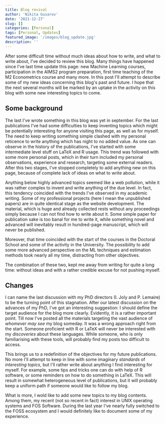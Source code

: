 ```yaml
---
title: Blog revival
author: 'Nikita Gusarov'
date: '2021-12-27'
slug: []
categories: [Personal]
tags: [Personal, Updates]
featured_image: '/images/blog_update.jpg'
description: ''
---
```




After some difficult time without much ideas about how to write, and what to write about, I've decided to review this blog. 
Many things have happened since I've last time update this page:
new Machine Learning courses, participation in the AIMS2 program preparation, first time teaching of the M2 Econometrics course and many more.
In this post I'll attempt to describe some of my new ideas concerning this blog's past and future. 
I hope that the next several months will be marked by an uptake in the activity on this blog with some new interesting topics to come. 



## Some background

The last I've wrote something in this blog was yet in september. 
For the last publications I've had some difficulties to keep inventing topics which might be potentially interesting for anyone visiting this page, as well as for myself. 
The need to keep writing something simple clashed with my personal reticence to write anything which has night to no added value. 
As one can observe in the history of the publications, I've started with some intermediate level stuff on LaTeX and R usage. 
This trend was followed with some more personal posts, which in their turn included my personal observations, experience and research, targeting some external readers. 
After this two stages, I've stopped completely to add anything new on this page, because of complete lack of ideas on what to write about. 

Anything below highly advanced topics seemed like a web pollution, while it was rather complex to invent and write anything of the due level. 
In fact, this tendency coincided with the trends I've observed in my academic writing. 
Some of my professional projects (here I mean the unpublished papers) are in quite identical stage as the website development. 
The material, which is huge and already collected rests without any proceedings simply because I can not find how to write about it.
Some simple paper for publication sake is too banal for me to write it, while something novel and advanced will inevitably result in hundred-page manuscript, which will never be published. 

Moreover, that time coincided with the start of the courses in the Doctoral School and some of the activity in the University. 
The possibility to add some more advanced perspective on the ML techniques and estimation methods took nearly all my time, distracting from other objectives. 

The combination of these two, kept me away from writing for quite a long time: without ideas and with a rather credible excuse for not pushing myself. 



## Changes

I can name the last discussion with my PhD directors (I. Joly and P. Lemaire) to be the turning point of this stagnation. 
After our latest discussion on the advances of my PhD, I've got an interesting suggestion: I should define the target audience for the blog more clearly. 
Evidently, it is a rather important point. 
Till now I've posted all the materials targeting the vast audience of *whomever may see* my blog someday. 
It was a wrong approach right from the start. 
Someone proficient with R or LaTeX will never be interested with my *discoveries* about these languages. 
While someone, who is only familiarising with these tools, will probably find my posts too difficult to access. 

This brings us to a redefinition of the objectives for my future publications. 
No more I'll attempt to keep in line with some imaginary *standards* of *interesting topics*, but I'll rather write about anything I find interesting for myself. 
For example, some tips and tricks one can do with help of R software, or some reminders on how to do something in LaTeX. 
This will result in somewhat heterogeneous level of publications, but it will probably keep a uniform path if someone would like to follow my blog. 

What is more, I wold like to add some new topics to my blog contents. 
Among them, my recent (not so recent in fact) interest in UNIX operating systems and FOS Software. 
During the last year I've nearly fully switched to the FOSS ecosystem and I would definitely like to document some of my experience.
